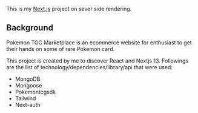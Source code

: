 This is my [Next.js](https://nextjs.org/) project on sever side rendering.

## Background

Pokemon TGC Marketplace is an ecommerce website for enthusiast to get their hands on some of rare Pokemon card.

This project is created by me to discover React and Nextjs 13. Followings are the list of technology/dependencies/library/api that were used:

- MongoDB
- Mongoose
- Pokemontcgsdk
- Tailwind
- Next-auth
